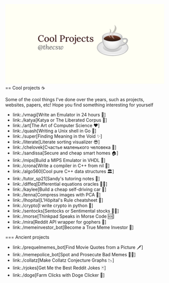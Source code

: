 ![preview](./preview.png)
== Cool projects ☕

Some of the cool things I've done over the years, such as projects,
websites, papers, etc! Hope you find something interesting for yourself

* link:./vmagi[Write an Emulator in 24 hours 🥃]
* link:./katya[Katya or The Liberated Corpus 🙈]
* link:./art[The Art of Computer Science ❤️]
* link:./quash[Writing a Unix shell in Go 🐚]
* link:./super[Finding Meaning in the Void ✨]
* link:./literate[Literate sorting visualizer 😎]
* link:./chelovek[Счастье маленького человека 🧥]
* link:./sandissa[Secure and cheap smart homes 🏠]
* link:./mips[Build a MIPS Emulator in VHDL 💼]
* link:./crona[Write a compiler in C++ from nil 🍺]
* link:./algo560[Cool pure C++ data structures 🏛]
* link:./tutor_sp21[Sandy's tutoring notes 📝]
* link:./diffeq[Differential equations oracles 🧎‍♀️]
* link:./kaylee[Build a cheap self-driving car 🚗]
* link:./lenna[Compress images with PCA 🎱]
* link:./lhopital[L'Hôpital's Rule cheatsheet 🏥]
* link:./crypto[I write crypto in python 🍾]
* link:./sentocks[Sentocks or Sentimental stocks 💇‍♀️]
* link:./morse[Thinkpad Speaks in Morse Code 🆘]
* link:./mira[Reddit API wrapper for gophers 🎩]
* link:./memeinvestor_bot[Become a True Meme Investor 💸]

=== Ancient projects

* link:./prequelmemes_bot[Find Movie Quotes from a Picture 🗡]
* link:./memepolice_bot[Spot and Prosecute Bad Memes 👮‍♀️]
* link:./collatz[Make Collatz Conjecture Graphs 📉]
* link:./rjokes[Get Me the Best Reddit Jokes 🃏]
* link:./doge[Farm Clicks with Doge Clicker 🐶]
